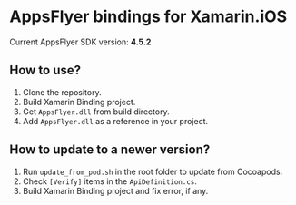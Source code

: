 # AppsFlyer bindings for Xamarin.iOS

Current AppsFlyer SDK version: **4.5.2**

## How to use?

1. Clone the repository.
2. Build Xamarin Binding project.
3. Get `AppsFlyer.dll` from build directory.
4. Add `AppsFlyer.dll` as a reference in your project.

## How to update to a newer version?

1. Run `update_from_pod.sh` in the root folder to update from Cocoapods.
2. Check `[Verify]` items in the `ApiDefinition.cs`.
3. Build Xamarin Binding project and fix error, if any.
